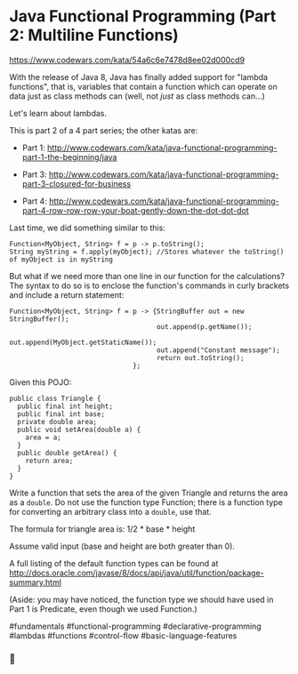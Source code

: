 # Java Functional Programming (Part 2: Multiline Functions)

https://www.codewars.com/kata/54a6c6e7478d8ee02d000cd9

With the release of Java 8, Java has finally added support for "lambda functions", that is, variables that contain a function which can operate on data just as class methods can (well, not _just_ as class methods can...)

Let's learn about lambdas.

This is part 2 of a 4 part series; the other katas are:

- Part 1: http://www.codewars.com/kata/java-functional-programming-part-1-the-beginning/java

- Part 3: http://www.codewars.com/kata/java-functional-programming-part-3-closured-for-business

- Part 4: http://www.codewars.com/kata/java-functional-programming-part-4-row-row-row-your-boat-gently-down-the-dot-dot-dot

Last time, we did something similar to this:

```
Function<MyObject, String> f = p -> p.toString();
String myString = f.apply(myObject); //Stores whatever the toString() of myObject is in myString
```

But what if we need more than one line in our function for the calculations? The syntax to do so is to enclose the function's commands in curly brackets and include a return statement:

```
Function<MyObject, String> f = p -> {StringBuffer out = new StringBuffer();
                                     out.append(p.getName());
                                     out.append(MyObject.getStaticName());
                                     out.append("Constant message");
                                     return out.toString();
                               };
```

Given this POJO:

```
public class Triangle {
  public final int height;
  public final int base;
  private double area;
  public void setArea(double a) {
    area = a;
  }
  public double getArea() {
    return area;
  }
}
```

Write a function that sets the area of the given Triangle and returns the area as a `double`. Do not use the function type Function; there is a function type for converting an arbitrary class into a `double`, use that.

The formula for triangle area is: 1/2 * base * height

Assume valid input (base and height are both greater than 0).

A full listing of the default function types can be found at http://docs.oracle.com/javase/8/docs/api/java/util/function/package-summary.html

(Aside: you may have noticed, the function type we should have used in Part 1 is Predicate, even though we used Function.)

#fundamentals #functional-programming #declarative-programming #lambdas #functions #control-flow #basic-language-features

### :slightly_smiling_face:
